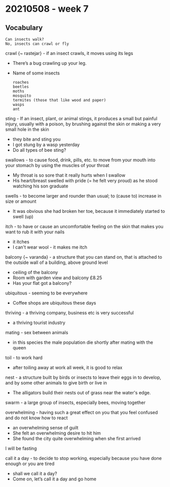# 20210508 - week 7

## Vocabulary
```
Can insects walk?
No, insects can crawl or fly
```

crawl {~ rastejar} - if an insect crawls, it moves using its legs
- There’s a bug crawling up your leg.

- Name of some insects
    ```
    roaches
    beetles
    moths
    mosquito
    termites (those that like wood and paper)
    wasps
    ant
    ```

sting - If an insect, plant, or animal stings, it produces a small but painful injury, usually with a poison, by brushing against the skin or making a very small hole in the skin
- they bite and sting you
- I got stung by a wasp yesterday
- Do all types of bee sting?

swallows - to cause food, drink, pills, etc. to move from your mouth into your stomach by using the muscles of your throat
- My throat is so sore that it really hurts when I swallow
- His heart/breast swelled with pride (= he felt very proud) as he stood watching his son graduate

swells - to become larger and rounder than usual; to (cause to) increase in size or amount
- It was obvious she had broken her toe, because it immediately started to swell (up)

itch - to have or cause an uncomfortable feeling on the skin that makes you want to rub it with your nails
- it itches
- I can't wear wool - it makes me itch

balcony {~ varanda} -  a structure that you can stand on, that is attached to the outside wall of a building, above ground level
- ceiling of the balcony
- Room with garden view and balcony £8.25
- Has your flat got a balcony?

ubiquitous - seeming to be everywhere 
- Coffee shops are ubiquitous these days

thriving - a thriving company, business etc is very successful
- a thriving tourist industry

mating - sex between animals
- in this species the male population die shortly after mating with the queen

toil - to work hard
- after toiling away at work all week, it is good to relax

nest - a structure built by birds or insects to leave their eggs in to develop, and by some other animals to give birth or live in
- The alligators build their nests out of grass near the water's edge.

swarm -  a large group of insects, especially bees, moving together

overwhelming - having such a great effect on you that you feel confused and do not know how to react
- an overwhelming sense of guilt
- She felt an overwhelming desire to hit him
- She found the city quite overwhelming when she first arrived


I will be fasting

call it a day - to decide to stop working, especially because you have done enough or you are tired
- shall we call it a day?
- Come on, let’s call it a day and go home
